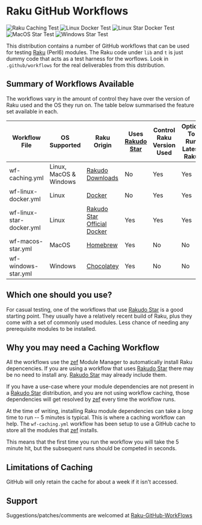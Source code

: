 # Raku GitHub Workflows

![Raku Caching Test](https://github.com/pmqs/Raku-GitHub-Workflows/workflows/Raku%20Caching%20Test/badge.svg)
![Linux Docker Test](https://github.com/pmqs/Raku-GitHub-Workflows/workflows/Linux%20Docker%20Test/badge.svg)
![Linux Star Docker Test](https://github.com/pmqs/Raku-GitHub-Workflows/workflows/Linux%20Star%20Docker%20Test/badge.svg)
![MacOS Star Test](https://github.com/pmqs/Raku-GitHub-Workflows/workflows/MacOS%20Star%20Test/badge.svg)
![Windows Star Test](https://github.com/pmqs/Raku-GitHub-Workflows/workflows/Windows%20Star%20Test/badge.svg)

This distribution contains a number of  GitHub workflows that can be used for testing [Raku](https://www.raku.org/) (Perl6) modules. The Raku code under `lib` and `t` is just dummy code that acts as a test harness for the worflows. Look in `.github/workflows` for the real deliverables from this dstribution.


## Summary of Workflows Available

The workflows vary in the amount of control they have over the version of Raku used and the OS they run on. The table below summarised the feature set available in each.


Workflow File | OS Supported | Raku Origin |  Uses [Rakudo Star](https://rakudo.org/star) | Control Raku Version Used | Option To Run Latest Raku | GitHub Cache Support
---|---|---|---|---|---|---
wf-caching.yml | Linux, MacOS & Windows | [Rakudo Downloads](https://rakudo.org/downloads/rakudo) | No | Yes | Yes | Yes
wf-linux-docker.yml | Linux | [Docker](https://hub.docker.com/r/jjmerelo/alpine-raku) | No | Yes | Yes | No
wf-linux-star-docker.yml | Linux | [Rakudo Star Official Docker](https://hub.docker.com/_/rakudo-star/) | Yes | Yes | Yes | No
wf-macos-star.yml |  MacOS | [Homebrew](https://github.com/Homebrew/homebrew-core/blob/master/Formula/rakudo-star.rb) | Yes | No  | No | No
wf-windows-star.yml | Windows | [Chocolatey](https://chocolatey.org/packages/rakudostar)  | Yes |  No | No | No

## Which one should you use?

For casual testing, one of the workflows that use [Rakudo Star](https://rakudo.org/star) is a good starting point. They usually have a relatively recent build of Raku, plus they come with a set of commonly used modules. Less chance of needing any prerequisite modules to be installed.

## Why you may need a Caching Workflow

All the workflows use the [zef](https://github.com/ugexe/zef) Module Manager to automatically install Raku depencencies. If you are using a workflow that uses [Rakudo Star](https://rakudo.org/star) there may be no need to install any. [Rakudo Star](https://rakudo.org/star) may already include them.

If you have a use-case where your module dependencies are not present in a [Rakudo Star](https://rakudo.org/star) distribution, and you are not using workflow caching, those dependencies will get resolved by [zef](https://github.com/ugexe/zef) every time the workflow runs.

At the time of writing, installing Raku module dependencies can take a *long* time to run -- 5 minutes is typical. This is where a caching workflow can help. The `wf-caching.yml` workflow has been setup to use a GitHub cache to store all the modules that [zef](https://github.com/ugexe/zef) installs.

This means that the first time you run the workflow you will take the 5 minute hit, but the subsequent runs should be competed in seconds.


## Limitations of Caching

GitHub will only retain the cache for about a week if it isn't accessed.


## Support

Suggestions/patches/comments are welcomed at [Raku-GitHub-WorkFlows](https://github.com/pmqs/Raku-GitHub-Workflows)
